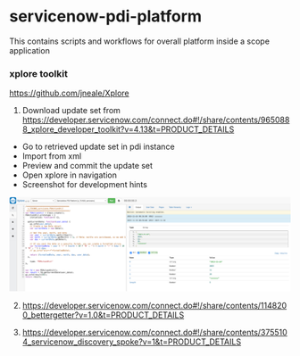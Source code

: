 # servicenow-pdi-platform
This contains scripts and workflows for overall platform inside a scope application

### xplore toolkit
https://github.com/jneale/Xplore

1. Download update set from https://developer.servicenow.com/connect.do#!/share/contents/9650888_xplore_developer_toolkit?v=4.13&t=PRODUCT_DETAILS
* Go to retrieved update set in pdi instance
* Import from xml
* Preview and commit the update set
* Open xplore in navigation
* Screenshot for development hints

![Alt text](images/xplore.png)

2. https://developer.servicenow.com/connect.do#!/share/contents/1148200_bettergetter?v=1.0&t=PRODUCT_DETAILS

3. https://developer.servicenow.com/connect.do#!/share/contents/3755104_servicenow_discovery_spoke?v=1&t=PRODUCT_DETAILS
